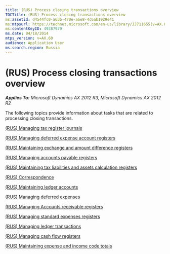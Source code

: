 ```yaml
---
title: (RUS) Process closing transactions overview
TOCTitle: (RUS) Process closing transactions overview
ms:assetid: d4544fc0-a63b-470e-a6e8-4c6ab1929e41
ms:mtpsurl: https://technet.microsoft.com/en-us/library/JJ711655(v=AX.60)
ms:contentKeyID: 49387979
ms.date: 04/18/2014
mtps_version: v=AX.60
audience: Application User
ms.search.region: Russia
---
```


# (RUS) Process closing transactions overview 


_**Applies To:** Microsoft Dynamics AX 2012 R3, Microsoft Dynamics AX 2012 R2_

The following topics provide information about tasks that are related to processing closing transactions.

[(RUS) Managing tax register journals](rus-managing-tax-register-journals.md)

[(RUS) Managing deferred expense account registers](rus-managing-deferred-expense-account-registers.md)

[(RUS) Maintaining exchange and amount difference registers](rus-maintaining-exchange-and-amount-difference-registers.md)

[(RUS) Managing accounts payable registers](rus-managing-accounts-payable-registers.md)

[(RUS) Maintaining tax liabilities and assets calculation registers](rus-maintaining-tax-liabilities-and-assets-calculation-registers.md)

[(RUS) Correspondence](rus-correspondence.md)

[(RUS) Maintaining ledger accounts](rus-maintaining-ledger-accounts.md)

[(RUS) Managing deferred expenses](rus-managing-deferred-expenses.md)

[(RUS) Managing Accounts receivable registers](rus-managing-accounts-receivable-registers.md)

[(RUS) Managing standard expenses registers](rus-managing-standard-expenses-registers.md)

[(RUS) Managing ledger transactions](rus-managing-ledger-transactions.md)

[(RUS) Managing cash flow registers](rus-managing-cash-flow-registers.md)

[(RUS) Maintaining expense and income code totals](rus-maintaining-expense-and-income-code-totals.md)

  


